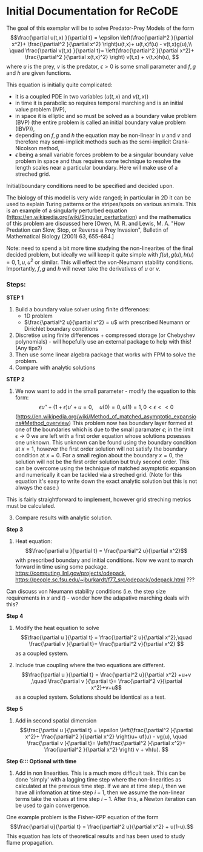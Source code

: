 # Initial Documentation for ReCoDE

The goal of this exemplar will be to solve Predator-Prey Models of the form
$$\frac{\partial u(t,x) }{\partial t} = \epsilon \left(\frac{\partial^2 }{\partial x^2}+ \frac{\partial^2 }{\partial x^2} \right)u(t,x)+ u(t,x)f(u) - v(t,x)g(u),\\
 \quad \frac{\partial v(t,x) }{\partial t}=  \left(\frac{\partial^2 }{\partial x^2}+ \frac{\partial^2 }{\partial x(t,x)^2} \right) v(t,x) + v(t,x)h(u), $$
where $u$ is the prey, $v$ is the predator, $\epsilon >0$ is some small parameter and $f,g$ and $h$ are given functions. 

This equation is initially quite complicated: 

  - it is a coupled PDE in two variables ($u(t,x)$ and $v(t,x)$)
  - in time it is parabolic so requires temporal marching and is an initial value problem (IVP),
  - in space it is elliptic and so must be solved as a boundary value problem (BVP) (the entire problem is called an initial boundary value problem (IBVP)),
  - depending on $f,g$ and $h$ the equation may be non-linear in $u$ and $v$ and therefore may semi-implicit methods such as the semi-implicit Crank-Nicolson method,
  - $\epsilon$ being a small variable forces problem to be a singular boundary value problem in space and thus requires some technique to resolve the length scales near a particular boundary. Here will make use of a streched grid.

Initial/boundary conditions need to be specified and decided upon. 

The biology of this model is very wide ranged; in particular in 2D it can be used to explain Turing patterns or the stripes/spots on various animals. This is an example of a singularly perturbed equation (https://en.wikipedia.org/wiki/Singular_perturbation) and the mathematics of this problem are discussed here [Owen, M. R. and Lewis, M. A. "How Predation can Slow, Stop, or Reverse a Prey Invasion", Bulletin of Mathematical Biology (2001) 63, 655-684.] 

Note: need to spend a bit more time studying the non-linearites of the final decided problem, but ideally we will keep it quite simple with $f(u),g(u),h(u) = 0,1,u,u^2$ or similar. This will effect the von-Neumann stability conditions. Importantly, $f,g$ and $h$ will never take the derivatives of $u$ or $v$.


### Steps: 

**STEP 1**
1. Build a boundary value solver using finite differences:
   - 1D problem
   - $\frac{\partial^2 u}{\partial x^2} = u$ with prescribed Neumann or Dirichlet boundary conditions
2. Discretise using finite differences + compressed storage (or Chebyshev polynomials) - will hopefully use an external package to help with this! (Any tips?) 
3. Then use some linear algebra package that works with FPM to solve the problem.
4. Compare with analytic solutions

**STEP 2**
1. We now want to add in the small parameter - modify the equation to this form:
   $$\epsilon u'' + (1+\epsilon)u' + u = 0,\quad u(0) = 0, u(1) = 1, 0<\epsilon<<0 $$
   (https://en.wikipedia.org/wiki/Method_of_matched_asymptotic_expansions#Method_overview)
This problem now has boundary layer formed at one of the boundaries which is due to the small paramater $\epsilon$; in the limit $\epsilon\rightarrow 0$ we are left with a first order equation whose solutions posesses one unknown. This unknown can be found using the boundary condition at $x=1$, however the first order solution will not satisfy the boundary condition at $x=0$. For a small region about the boundary $x=0$, the solution will not be the first order solution but truly second order. This can be overcome using the technique of matched asymptotic expansion and numerically it can be tackled via a streched grid. (Note for this equation it's easy to write down the exact analytic solution but this is not always the case.)

This is fairly straightforward to implement, however grid streching metrics must be calculated.

3. Compare results with analytic solution.

**Step 3** 
1. Heat equation:
  $$\frac{\partial u }{\partial t} = \frac{\partial^2 u}{\partial x^2}$$ with prescribed boundary and initial conditions. 
 Now we want to march forward in time using some package.
https://computing.llnl.gov/projects/odepack, https://people.sc.fsu.edu/~jburkardt/f77_src/odepack/odepack.html ???

 Can discuss von Neumann stability conditions (i.e. the step size requirements in $x$ and $t$) - wonder how the adapative marching deals with this?

**Step 4** 
1. Modify the heat equation to solve
  $$\frac{\partial u }{\partial t} = \frac{\partial^2 u}{\partial x^2},\quad \frac{\partial v }{\partial t}= \frac{\partial^2 v}{\partial x^2} $$
as a coupled system.

2. Include true coupling where the two equations are different.
  $$\frac{\partial u }{\partial t} = \frac{\partial^2 u}{\partial x^2} +u+v ,\quad \frac{\partial v }{\partial t}= \frac{\partial^2 v}{\partial x^2}+v+u$$
as a coupled system. Solutions should be identical as a test.

**Step 5** 
1. Add in second spatial dimension
$$\frac{\partial u }{\partial t} = \epsilon \left(\frac{\partial^2 }{\partial x^2}+ \frac{\partial^2 }{\partial x^2} \right)u+ uf(u) - vg(u), \quad \frac{\partial v }{\partial t}=  \left(\frac{\partial^2 }{\partial x^2}+ \frac{\partial^2 }{\partial x^2} \right) v + vh(u). $$


**Step 6::: Optional with time**
1. Add in non linearities. This is a much more difficult task.
This can be done 'simply' with a lagging time step where the non-linearities as calculated at the previous time step. If we are at time step $i$, then we have all infomation at time step $i-1$, then we assume the non-linear terms take the values at time step $i-1$.
After this, a Newton iteration can be used to gain convergence.

One example problem is the Fisher-KPP equation of the form
$$\frac{\partial u}{\partial t} = \frac{\partial^2 u}{\partial x^2} + u(1-u).$$
This equation has lots of theoretical results and has been used to study flame propagation. 


 








